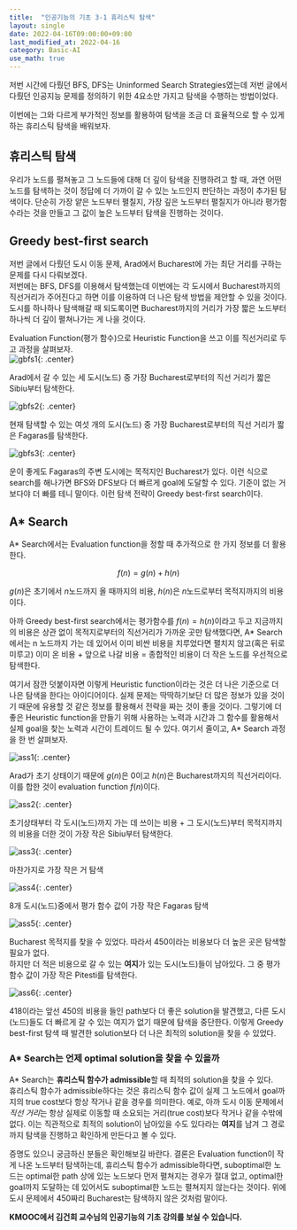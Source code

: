 ```yaml
---
title:  "인공기능의 기초 3-1 휴리스틱 탐색"
layout: single
date: 2022-04-16T09:00:00+09:00
last_modified_at: 2022-04-16
category: Basic-AI
use_math: true
---
```


저번 시간에 다뤘던 BFS, DFS는 Uninformed Search Strategies였는데 저번 글에서 다뤘던 인공지능 문제를 정의하기 위한 4요소만 가지고 탐색을 수행하는 방법이었다.  
  
이번에는 그와 다르게 부가적인 정보를 활용하여 탐색을 조금 더 효율적으로 할 수 있게 하는 휴리스틱 탐색을 배워보자.  
  
## 휴리스틱 탐색
우리가 노드를 펼쳐놓고 그 노드들에 대해 더 깊이 탐색을 진행하려고 할 때, 과연 어떤 노드를 탐색하는 것이 정답에 더 가까이 갈 수 있는 노드인지 판단하는 과정이 추가된 탐색이다. 단순히 가장 얕은 노드부터 펼칠지, 가장 깊은 노드부터 펼칠지가 아니라 평가함수라는 것을 만들고 그 값이 높은 노드부터 탐색을 진행하는 것이다.  
  
## Greedy best-first search 
저번 글에서 다뤘던 도시 이동 문제, Arad에서 Bucharest에 가는 최단 거리를 구하는 문제를 다시 다뤄보겠다.  
저번에는 BFS, DFS를 이용해서 탐색했는데 이번에는 각 도시에서 Bucharest까지의 직선거리가 주어진다고 하면 이를 이용하여 더 나은 탐색 방법을 제안할 수 있을 것이다. 도시를 하나하나 탐색해갈 때 되도록이면 Bucharest까지의 거리가 가장 짧은 노드부터 하나씩 더 깊이 펼쳐나가는 게 나을 것이다.  
  
Evaluation Function(평가 함수)으로 Heuristic Function을 쓰고 이를 직선거리로 두고 과정을 살펴보자.  
![gbfs1](/assets/img/2022-04-16-Basic-AI-3-1/1.png){: .center}  
  
Arad에서 갈 수 있는 세 도시(노드) 중 가장 Bucharest로부터의 직선 거리가 짧은 Sibiu부터 탐색한다.  
  
![gbfs2](/assets/img/2022-04-16-Basic-AI-3-1/2.png){: .center}  
  
현재 탐색할 수 있는 여섯 개의 도시(노드) 중 가장 Bucharest로부터의 직선 거리가 짧은 Fagaras를 탐색한다.  
  
![gbfs3](/assets/img/2022-04-16-Basic-AI-3-1/3.png){: .center}  
  
운이 좋게도 Fagaras의 주변 도시에는 목적지인 Bucharest가 있다. 이런 식으로 search를 해나가면 BFS와 DFS보다 더 빠르게 goal에 도달할 수 있다. 기준이 없는 거보다야 더 빠를 테니 말이다. 이런 탐색 전략이 Greedy best-first search이다.  
  
## A* Search
A* Search에서는 Evaluation function을 정할 때 추가적으로 한 가지 정보를 더 활용한다.  
  
$$
f(n) = g(n) + h(n)
$$  
  
$g(n)$은 초기에서 $n$노드까지 올 때까지의 비용, $h(n)$은 $n$노드로부터 목적지까지의 비용이다.  
  
아까 Greedy best-first search에서는 평가함수를 $f(n) = h(n)$이라고 두고 지금까지의 비용은 상관 없이 목적지로부터의 직선거리가 가까운 곳만 탐색했다면, A* Search에서는 n 노드까지 가는 데 있어서 이미 비싼 비용을 치루었다면 펼치지 않고(혹은 뒤로 미루고) 이미 온 비용 + 앞으로 나갈 비용 = 종합적인 비용이 더 작은 노드를 우선적으로 탐색한다.  
  
여기서 잠깐 덧붙이자면 이렇게 Heuristic function이라는 것은 더 나은 기준으로 더 나은 탐색을 한다는 아이디어이다. 실제 문제는 딱딱하기보단 더 많은 정보가 있을 것이기 때문에 유용할 것 같은 정보를 활용해서 전략을 짜는 것이 좋을 것이다. 그렇기에 더 좋은 Heuristic function을 만들기 위해 사용하는 노력과 시간과 그 함수를 활용해서 실제 goal을 찾는 노력과 시간이 트레이드 될 수 있다. 여기서 줄이고, A* Search 과정을 한 번 살펴보자.  
  
  
![ass1](/assets/img/2022-04-16-Basic-AI-3-1/4.png){: .center}  
  
Arad가 초기 상태이기 때문에 $g(n)$은 0이고 $h(n)$은 Bucharest까지의 직선거리이다. 이를 합한 것이 evaluation function $f(n)$이다.  
  
![ass2](/assets/img/2022-04-16-Basic-AI-3-1/5.png){: .center}  
  
초기상태부터 각 도시(노드)까지 가는 데 쓰이는 비용 + 그 도시(노드)부터 목적지까지의 비용을 더한 것이 가장 작은 Sibiu부터 탐색한다.  
  
![ass3](/assets/img/2022-04-16-Basic-AI-3-1/6.png){: .center}  
  
마찬가지로 가장 작은 거 탐색  

![ass4](/assets/img/2022-04-16-Basic-AI-3-1/7.png){: .center}  
  
8개 도시(노드)중에서 평가 함수 값이 가장 작은 Fagaras 탐색

![ass5](/assets/img/2022-04-16-Basic-AI-3-1/8.png){: .center}  
  
Bucharest 목적지를 찾을 수 있었다. 따라서 450이라는 비용보다 더 높은 곳은 탐색할 필요가 없다.  
하지만 더 적은 비용으로 갈 수 있는 **여지**가 있는 도시(노드)들이 남아있다. 그 중 평가 함수 값이 가장 작은 Pitesti를 탐색한다.  
  
![ass6](/assets/img/2022-04-16-Basic-AI-3-1/9.png){: .center}  
  
418이라는 앞선 450의 비용을 들인 path보다 더 좋은 solution을 발견했고, 다른 도시(노드)들도 더 빠르게 갈 수 있는 여지가 없기 때문에 탐색을 중단한다. 이렇게 Greedy best-first 탐색 때 발견한 solution보다 더 나은 최적의 solution을 찾을 수 있었다.  
  
### A* Search는 언제 optimal solution을 찾을 수 있을까
A* Search는 **휴리스틱 함수가 admissible**할 때 최적의 solution을 찾을 수 있다.  
휴리스틱 함수가 admissible하다는 것은 휴리스틱 함수 값이 실제 그 노드에서 goal까지의 true cost보다 항상 작거나 같을 경우를 의미한다. 예로, 아까 도시 이동 문제에서 *직선 거리*는 항상 실제로 이동할 때 소요되는 거리(true cost)보다 작거나 같을 수밖에 없다. 이는 직관적으로 최적의 solution이 남아있을 수도 있다라는 **여지**를 남겨 그 경로까지 탐색을 진행하고 확인하게 만든다고 볼 수 있다.  
  
증명도 있으니 궁금하신 분들은 확인해보길 바란다. 결론은 Evaluation function이 작게 나온 노드부터 탐색하는데, 휴리스틱 함수가 admissible하다면, suboptimal한 노드는 optimal한 path 상에 있는 노드보다 먼저 펼쳐지는 경우가 절대 없고, optimal한 goal까지 도달하는 데 있어서도 suboptimal한 노드는 펼쳐지지 않는다는 것이다. 위에 도시 문제에서 450짜리 Bucharest는 탐색하지 않은 것처럼 말이다.  
  
  
**KMOOC에서 김건희 교수님의 인공기능의 기초 강의를 보실 수 있습니다.**